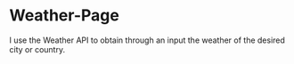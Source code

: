 # Weather-Page
I use the Weather API to obtain through an input the weather of the desired city or country.

